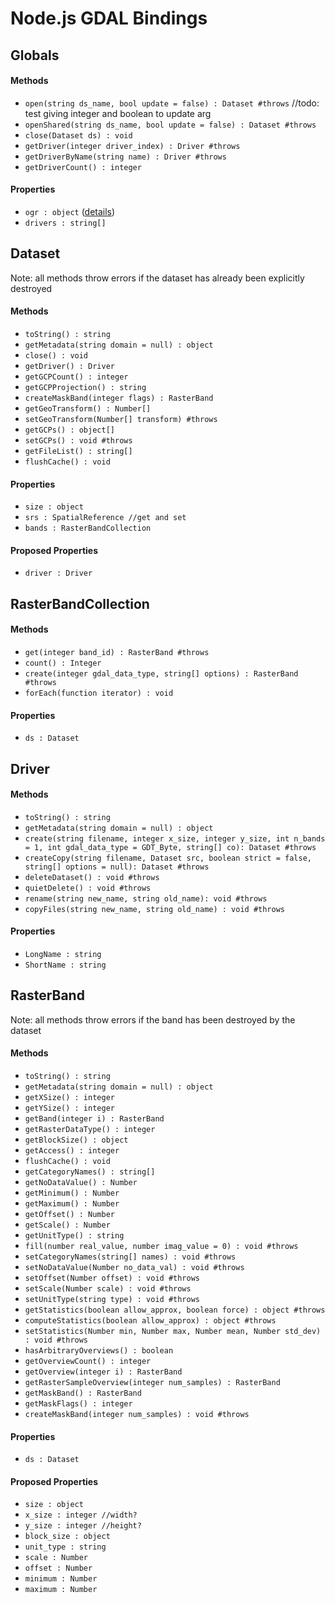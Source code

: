 # Node.js GDAL Bindings

## Globals

#### Methods

- `open(string ds_name, bool update = false) : Dataset #throws` //todo: test giving integer and boolean to update arg
- `openShared(string ds_name, bool update = false) : Dataset #throws`
- `close(Dataset ds) : void`
- `getDriver(integer driver_index) : Driver #throws`
- `getDriverByName(string name) : Driver #throws`
- `getDriverCount() : integer`

#### Properties

- `ogr : object` ([details](ogr.md))
- `drivers : string[]`

## Dataset

Note: all methods throw errors if the dataset has already been explicitly destroyed

#### Methods

- `toString() : string`
- `getMetadata(string domain = null) : object`
- `close() : void`
- `getDriver() : Driver`
- `getGCPCount() : integer`
- `getGCPProjection() : string`
- `createMaskBand(integer flags) : RasterBand`
- `getGeoTransform() : Number[]`
- `setGeoTransform(Number[] transform) #throws`
- `getGCPs() : object[]`
- `setGCPs() : void #throws`
- `getFileList() : string[]`
- `flushCache() : void`

#### Properties

- `size : object`
- `srs : SpatialReference //get and set`
- `bands : RasterBandCollection`

#### Proposed Properties

- `driver : Driver`

## RasterBandCollection

#### Methods

- `get(integer band_id) : RasterBand #throws`
- `count() : Integer`
- `create(integer gdal_data_type, string[] options) : RasterBand #throws`
- `forEach(function iterator) : void`

#### Properties

- `ds : Dataset`

## Driver

#### Methods

- `toString() : string`
- `getMetadata(string domain = null) : object`
- `create(string filename, integer x_size, integer y_size, int n_bands = 1, int gdal_data_type = GDT_Byte, string[] co): Dataset #throws`
- `createCopy(string filename, Dataset src, boolean strict = false, string[] options = null): Dataset #throws`
- `deleteDataset() : void #throws`
- `quietDelete() : void #throws`
- `rename(string new_name, string old_name): void #throws`
- `copyFiles(string new_name, string old_name) : void #throws`

#### Properties

- `LongName : string`
- `ShortName : string`

## RasterBand

Note: all methods throw errors if the band has been destroyed by the dataset

#### Methods

- `toString() : string`
- `getMetadata(string domain = null) : object`
- `getXSize() : integer`
- `getYSize() : integer`
- `getBand(integer i) : RasterBand`
- `getRasterDataType() : integer`
- `getBlockSize() : object`
- `getAccess() : integer`
- `flushCache() : void`
- `getCategoryNames() : string[]`
- `getNoDataValue() : Number`
- `getMinimum() : Number`
- `getMaximum() : Number`
- `getOffset() : Number`
- `getScale() : Number`
- `getUnitType() : string`
- `fill(number real_value, number imag_value = 0) : void #throws`
- `setCategoryNames(string[] names) : void #throws`
- `setNoDataValue(Number no_data_val) : void #throws`
- `setOffset(Number offset) : void #throws`
- `setScale(Number scale) : void #throws`
- `setUnitType(string type) : void #throws`
- `getStatistics(boolean allow_approx, boolean force) : object #throws`
- `computeStatistics(boolean allow_approx) : object #throws`
- `setStatistics(Number min, Number max, Number mean, Number std_dev) : void #throws`
- `hasArbitraryOverviews() : boolean`
- `getOverviewCount() : integer`
- `getOverview(integer i) : RasterBand`
- `getRasterSampleOverview(integer num_samples) : RasterBand`
- `getMaskBand() : RasterBand`
- `getMaskFlags() : integer`
- `createMaskBand(integer num_samples) : void #throws`

#### Properties

- `ds : Dataset`

#### Proposed Properties

- `size : object`
- `x_size : integer //width?`
- `y_size : integer //height?`
- `block_size : object`
- `unit_type : string`
- `scale : Number`
- `offset : Number`
- `minimum : Number`
- `maximum : Number`